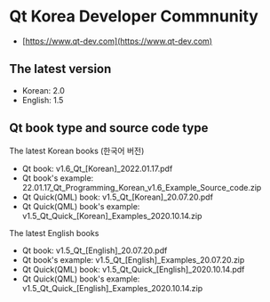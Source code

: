 # Qt Korea Developer Commnunity
- [https://www.qt-dev.com](https://www.qt-dev.com)

## The latest version 
- Korean: 2.0
- English: 1.5

## Qt book type and source code type 

The latest Korean books (한국어 버전)
- Qt book: v1.6_Qt_[Korean]_2022.01.17.pdf
- Qt book's example: 22.01.17_Qt_Programming_Korean_v1.6_Example_Source_code.zip 
- Qt Quick(QML) book: v1.5_Qt_[Korean]_20.07.20.pdf
- Qt Quick(QML) book's example: v1.5_Qt_Quick_[Korean]_Examples_2020.10.14.zip

The latest English books
- Qt book: v1.5_Qt_[English]_20.07.20.pdf
- Qt book's example: v1.5_Qt_[English]_Examples_20.07.20.zip
- Qt Quick(QML) book: v1.5_Qt_Quick_[English]_2020.10.14.pdf
- Qt Quick(QML) book's example: v1.5_Qt_Quick_[English]_Examples_2020.10.14.zip

